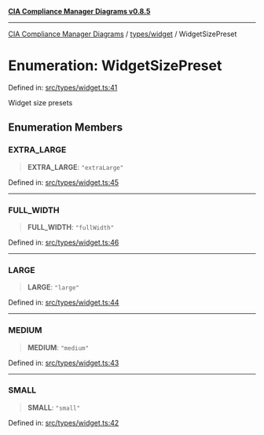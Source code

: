 [**CIA Compliance Manager Diagrams v0.8.5**](../../../README.md)

***

[CIA Compliance Manager Diagrams](../../../modules.md) / [types/widget](../README.md) / WidgetSizePreset

# Enumeration: WidgetSizePreset

Defined in: [src/types/widget.ts:41](https://github.com/Hack23/cia-compliance-manager/blob/3ae0301247f765ba03c8c0fe645db4718bb8af76/src/types/widget.ts#L41)

Widget size presets

## Enumeration Members

### EXTRA\_LARGE

> **EXTRA\_LARGE**: `"extraLarge"`

Defined in: [src/types/widget.ts:45](https://github.com/Hack23/cia-compliance-manager/blob/3ae0301247f765ba03c8c0fe645db4718bb8af76/src/types/widget.ts#L45)

***

### FULL\_WIDTH

> **FULL\_WIDTH**: `"fullWidth"`

Defined in: [src/types/widget.ts:46](https://github.com/Hack23/cia-compliance-manager/blob/3ae0301247f765ba03c8c0fe645db4718bb8af76/src/types/widget.ts#L46)

***

### LARGE

> **LARGE**: `"large"`

Defined in: [src/types/widget.ts:44](https://github.com/Hack23/cia-compliance-manager/blob/3ae0301247f765ba03c8c0fe645db4718bb8af76/src/types/widget.ts#L44)

***

### MEDIUM

> **MEDIUM**: `"medium"`

Defined in: [src/types/widget.ts:43](https://github.com/Hack23/cia-compliance-manager/blob/3ae0301247f765ba03c8c0fe645db4718bb8af76/src/types/widget.ts#L43)

***

### SMALL

> **SMALL**: `"small"`

Defined in: [src/types/widget.ts:42](https://github.com/Hack23/cia-compliance-manager/blob/3ae0301247f765ba03c8c0fe645db4718bb8af76/src/types/widget.ts#L42)
